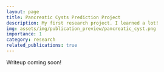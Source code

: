 ```yaml
---
layout: page
title: Pancreatic Cysts Prediction Project
description: My first research project. I learned a lot!
img: assets/img/publication_preview/pancreatic_cyst.png
importance: 1
category: research
related_publications: true
---
```


Writeup coming soon!
